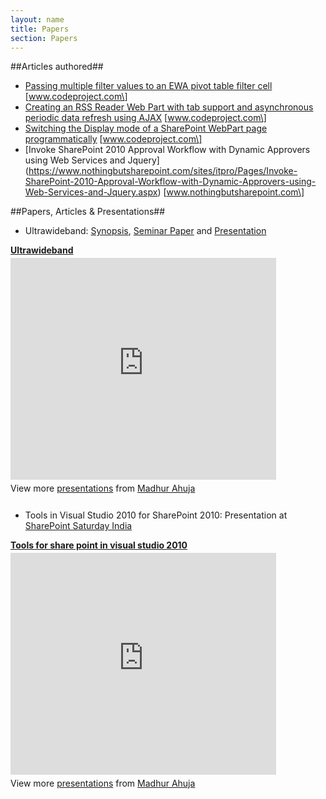 ```yaml
---
layout: name
title: Papers
section: Papers
---
```


##Articles authored##

* [Passing multiple filter values to an EWA pivot table filter cell](http://www.codeproject.com/KB/sharepoint/EWAFilter.aspx)  \[www.codeproject.com\]
* [Creating an RSS Reader Web Part with tab support and asynchronous periodic data refresh using AJAX](http://www.codeproject.com/KB/sharepoint/RSSReaderAjax.aspx)  \[www.codeproject.com\]
* [Switching the Display mode of a SharePoint WebPart page programmatically](http://www.codeproject.com/KB/sharepoint/SwitchWPMode.aspx)   \[www.codeproject.com\]
* [Invoke SharePoint 2010 Approval Workflow with Dynamic Approvers using Web Services and Jquery] (https://www.nothingbutsharepoint.com/sites/itpro/Pages/Invoke-SharePoint-2010-Approval-Workflow-with-Dynamic-Approvers-using-Web-Services-and-Jquery.aspx)   \[www.nothingbutsharepoint.com\]



##Papers, Articles & Presentations##

* Ultrawideband: [Synopsis](/files/uwb_synopsis.pdf), [Seminar Paper](/files/Ultrawideband_Madhur.pdf) and [Presentation](/files/Ultrawideband.ppt)

<div style="width:425px" id="__ss_8454822"> <strong style="display:block;margin:12px 0 4px"><a href="http://www.slideshare.net/ahujamadhur/ultrawideband" title="Ultrawideband" target="_blank">Ultrawideband</a></strong> <iframe src="http://www.slideshare.net/slideshow/embed_code/8454822" width="425" height="355" frameborder="0" marginwidth="0" marginheight="0" scrolling="no">t</iframe> <div style="padding:5px 0 12px"> View more <a href="http://www.slideshare.net/" target="_blank">presentations</a> from <a href="http://www.slideshare.net/ahujamadhur" target="_blank">Madhur Ahuja</a> </div> </div>

* Tools in Visual Studio 2010 for SharePoint 2010: Presentation at [SharePoint Saturday India](http://www.sharepointsaturday.org/india/default.aspx)

<div style="width:425px" id="__ss_8443426"> <strong style="display:block;margin:12px 0 4px"><a href="http://www.slideshare.net/ahujamadhur/tools-for-share-point-in-visual-studio-2010-8443426" title="Tools for share point in visual studio 2010">Tools for share point in visual studio 2010</a></strong> <iframe src="http://www.slideshare.net/slideshow/embed_code/8443426" width="425" height="355" frameborder="0" marginwidth="0" marginheight="0" scrolling="no">t</iframe> <div style="padding:5px 0 12px"> View more <a href="http://www.slideshare.net/">presentations</a> from <a href="http://www.slideshare.net/ahujamadhur">Madhur Ahuja</a> </div> </div>

